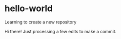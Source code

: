 # hello-world
Learning to create a new repository

Hi there!
Just processing a few edits to make a commit.
